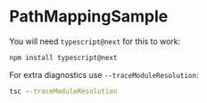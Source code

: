 # PathMappingSample

You will need `typescript@next` for this to work:

```cmd
npm install typescript@next
```

For extra diagnostics use `--traceModuleResolution`:

```cmd
tsc --traceModuleResolution
```

